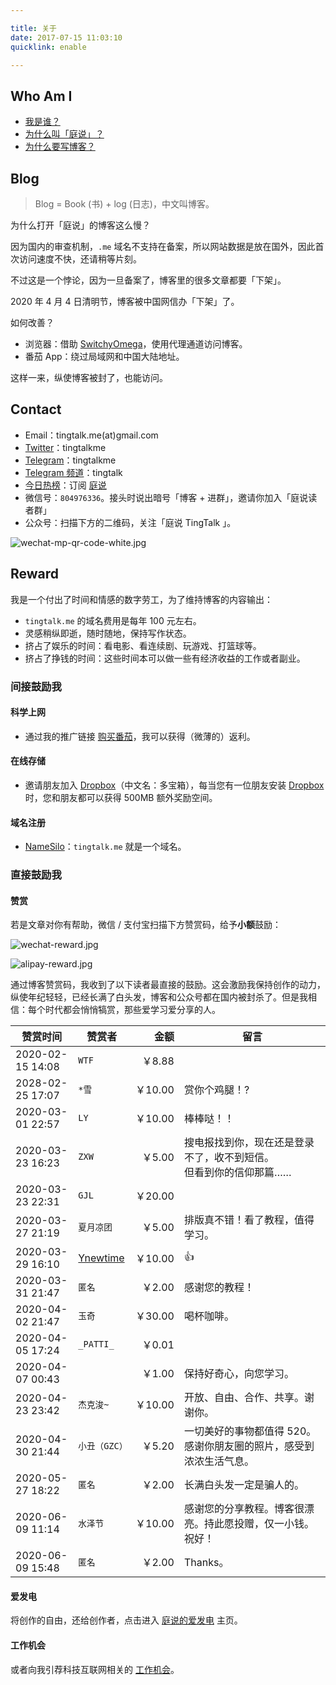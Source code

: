 ```yaml
---

title: 关于  
date: 2017-07-15 11:03:10 
quicklink: enable  

---
```



## Who Am I

- [我是谁？](https://tingtalk.me/tim/)
- [为什么叫「庭说」？](https://tingtalk.me/brand/)
- [为什么要写博客？](https://tingtalk.me/blog/)


## Blog

> Blog = Book (书) + log (日志)，中文叫博客。

为什么打开「庭说」的博客这么慢？

因为国内的审查机制，`.me` 域名不支持在备案，所以网站数据是放在国外，因此首次访问速度不快，还请稍等片刻。

不过这是一个悖论，因为一旦备案了，博客里的很多文章都要「下架」。

2020 年 4 月 4 日清明节，博客被中国网信办「下架」了。

如何改善？
- 浏览器：借助 [SwitchyOmega](https://tingtalk.me/switchyomega/)，使用代理通道访问博客。
- 番茄 App：绕过局域网和中国大陆地址。

这样一来，纵使博客被封了，也能访问。




## Contact

- Email：tingtalk.me(at)gmail.com
- [Twitter](https://twitter.com/tingtalkme)：tingtalkme
- [Telegram](https://t.me/tingtalkme)：tingtalkme
- [Telegram 频道](https://t.me/tingtalk)：tingtalk
- [今日热榜](https://tophub.today/)：订阅 [庭说](https://tophub.today/n/KGoRRbNol6)
- 微信号：`804976336`。接头时说出暗号「博客 + 进群」，邀请你加入「庭说读者群」
- 公众号：扫描下方的二维码，关注「庭说 TingTalk 」。

![wechat-mp-qr-code-white.jpg](https://i.loli.net/2020/04/16/Y9bCMpH3lojRaTG.jpg)

## Reward

我是一个付出了时间和情感的数字劳工，为了维持博客的内容输出：

- `tingtalk.me` 的域名费用是每年 100 元左右。
- 灵感稍纵即逝，随时随地，保持写作状态。
- 挤占了娱乐的时间：看电影、看连续剧、玩游戏、打篮球等。
- 挤占了挣钱的时间：这些时间本可以做一些有经济收益的工作或者副业。



### 间接鼓励我

#### 科学上网

- 通过我的推广链接 [购买番茄](https://tingtalk.me/fq/)，我可以获得（微薄的）返利。



#### 在线存储

- 邀请朋友加入 [Dropbox](https://db.tt/glXXjeFXJN)（中文名：多宝箱），每当您有一位朋友安装 [Dropbox](https://db.tt/glXXjeFXJN) 时，您和朋友都可以获得 500MB 额外奖励空间。



#### 域名注册

- [NameSilo](https://www.namesilo.com/?rid=d1eaf64se )：`tingtalk.me` 就是一个域名。



### 直接鼓励我

#### 赞赏

若是文章对你有帮助，微信 / 支付宝扫描下方赞赏码，给予**小额**鼓励：

![wechat-reward.jpg](https://i.loli.net/2020/04/30/ZIhscil38k4C1wq.jpg)

![alipay-reward.jpg](https://i.loli.net/2020/04/30/FI8bTwv5tuhBarg.jpg)



通过博客赞赏码，我收到了以下读者最直接的鼓励。这会激励我保持创作的动力，纵使年纪轻轻，已经长满了白头发，博客和公众号都在国内被封杀了。但是我相信：每个时代都会悄悄犒赏，那些爱学习爱分享的人。

| 赞赏时间         | 赞赏者   |    金额 | 留言                                                         |
| ---------------- | -------- | ------: | ------------------------------------------------------------ |
| 2020-02-15 14:08 | `WTF`   |  ￥8.88 |                                                              |
| 2028-02-25 17:07 | `*雪` | ￥10.00 | 赏你个鸡腿！? |
| 2020-03-01 22:57 | `LY`     | ￥10.00 | 棒棒哒！！                                                   |
| 2020-03-23 16:23 | `ZXW`    |  ￥5.00 | 搜电报找到你，现在还是登录不了，收不到短信。<br />但看到你的信仰那篇…… |
| 2020-03-23 22:31 | `GJL`    | ￥20.00 |                                                              |
| 2020-03-27 21:19 | `夏月凉团` |  ￥5.00 | 排版真不错！看了教程，值得学习。                             |
| 2020-03-29 16:10 | [Ynewtime](https://www.ynewtime.com/) | ￥10.00 | 👍 |
| 2020-03-31 21:47 | `匿名` | ￥2.00 | 感谢您的教程！ |
| 2020-04-02 21:47 | `玉奇` | ￥30.00 | 喝杯咖啡。 |
| 2020-04-05 17:24 | `_PATTI_` | ￥0.01 |  |
| 2020-04-07 00:43 | `ㅤ` | ￥1.00 | 保持好奇心，向您学习。 |
| 2020-04-23 23:42 | `杰克浚~` | ￥10.00 | 开放、自由、合作、共享。谢谢你。 |
| 2020-04-30 21:44 | `小丑（GZC）` | ￥5.20 | 一切美好的事物都值得 520。感谢你朋友圈的照片，感受到浓浓生活气息。 |
| 2020-05-27 18:22 | `匿名` | ￥2.00 | 长满白头发一定是骗人的。 |
| 2020-06-09 11:14 | `水泽节` | ￥10.00 | 感谢您的分享教程。博客很漂亮。持此愿投赠，仅一小钱。祝好！ |
| 2020-06-09 15:48 | `匿名` | ￥2.00 | Thanks。 |




#### 爱发电

将创作的自由，还给创作者，点击进入 [庭说的爱发电](https://afdian.net/@tingtalk) 主页。

#### 工作机会

或者向我引荐科技互联网相关的 [工作机会](https://tingtalk.me/tim/#%E5%B7%A5%E4%BD%9C%E7%BB%8F%E5%8E%86)。
